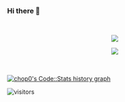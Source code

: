 ### Hi there 👋

<!--
**chop0/chop0** is a ✨ _special_ ✨ repository because its `README.md` (this file) appears on your GitHub profile.

Here are some ideas to get you started:

- 🔭 I’m currently working on ...
- 🌱 I’m currently learning ...
- 👯 I’m looking to collaborate on ...
- 🤔 I’m looking for help with ...
- 💬 Ask me about ...
- 📫 How to reach me: ...
- 😄 Pronouns: ...
- ⚡ Fun fact: ...
-->

<div>
  <br />
  <p align="center" color=#c36587 background-color=#332e39>
    <img align="center" src="https://github-readme-stats.vercel.app/api/top-langs/?username=chop0&layout=compact&count_private=true&show_icons=true&theme=dracula" />
  </p>
  <p align="center" color=#c36587 background-color=#332e39">
    <img align="center" src="https://github-readme-stats.vercel.app/api?username=chop0&show_icons=true&hide_border=true&count_private=true&show_icons=true&theme=dracula" />
  </p>
</div>

<br />
<br />

<a href="https://codestats.net/users/chop0">
  <img src='https://codestats-readme.wegfan.cn/history-graph/chop0' alt="chop0's Code::Stats history graph" />
</a>

 ![visitors](https://visitor-badge.laobi.icu/badge?page_id=chop0.chop0)
